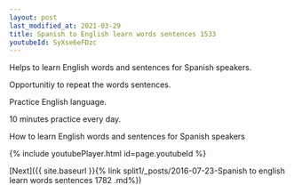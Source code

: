 ```yaml
---
layout: post
last_modified_at: 2021-03-29
title: Spanish to English learn words sentences 1533 
youtubeId: SyXse6eFDzc
---
```

 
 
Helps to learn English words and sentences for Spanish speakers.

Opportunitiy to repeat the words sentences. 

Practice English language. 
 
10 minutes practice every day. 
 
How to learn English words and sentences for Spanish speakers 
 
{% include youtubePlayer.html id=page.youtubeId %}
 
 
[Next]({{ site.baseurl }}{% link  split1/_posts/2016-07-23-Spanish to english learn words sentences 1782 .md%})
 
